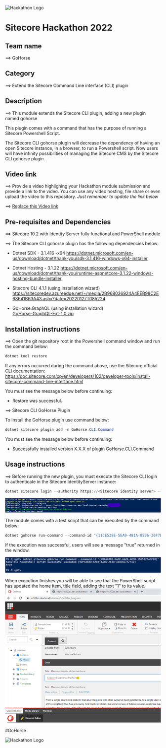 ![Hackathon Logo](docs/images/hackathon.png?raw=true "Hackathon Logo")
# Sitecore Hackathon 2022  

## Team name
⟹ GoHorse

## Category
⟹ Extend the Sitecore Command Line interface (CLI) plugin

## Description
⟹ This module extends the Sitecore CLI plugin, adding a new plugin named gohorse

 This plugin comes with a command that has the purpose of running a Sitecore Powershell Script.

 The Sitecore CLI gohorse plugin will decrease the dependency of having an open Sitecore instance, in a browser, to run a Powershell script. Now users will have infinity possibilities of managing the Sitecore CMS by the Sitecore CLI gohorse plugin.


## Video link
⟹ Provide a video highlighing your Hackathon module submission and provide a link to the video. You can use any video hosting, file share or even upload the video to this repository. _Just remember to update the link below_

⟹ [Replace this Video link](#video-link)



## Pre-requisites and Dependencies
⟹ Sitecore 10.2 with Identity Server fully functional and PowerShell module

⟹ The Sitecore CLI gohorse plugin has the following dependencies below:

* Dotnet SDK - 3.1.416 -x64
https://dotnet.microsoft.com/en-us/download/dotnet/thank-you/sdk-3.1.416-windows-x64-installer  

* Dotnet Hosting - 3.1.22 
https://dotnet.microsoft.com/en-us/download/dotnet/thank-you/runtime-aspnetcore-3.1.22-windows-hosting-bundle-installer

* Sitecore CLI 4.1.1 (using installation wizard)
https://sitecoredev.azureedge.net/~/media/2B968036924A4EEB98C2E68641B63A43.ashx?date=20220127T085224

* GoHorse.GraphQL (using installation wizard)   
[GoHorse-GraphQL-Ext-1.0.zip](/sc-packages/GoHorse-GraphQL-Ext-1.0.zip?raw=true)


## Installation instructions
⟹ Open the git repository root in the Powershell command window and run the command below:

```powershell
dotnet tool restore
```
If any errors occurred during the command above, use the Sitecore official CLI documentation:  https://doc.sitecore.com/xp/en/developers/102/developer-tools/install-sitecore-command-line-interface.html

You must see the message below before continuing:

* Restore was successful.

⟹ Sitecore CLI GoHorse Plugin

To Install the GoHorse plugin use command below:

```powershell
dotnet sitecore plugin add -n GoHorse.CLI.Command
```

You must see the message below before continuing:

* Successfully installed version X.X.X of plugin GoHorse.CLI.Command


## Usage instructions
⟹ Before running the new plugin, you must execute the Sitecore CLI login to authenticate in the Sitecore IdentityServer instance:

```powershell
dotnet sitecore login --authority https://<Sitecore identity server> --cm http://<Sitecore instance> --allow-write true
```

![Sitecore CLI login](docs/images/sitecore-cli-login.png?raw=true "Sitecore CLI login")

The module comes with a test script that can be executed by the command below:

```powershell
dotnet gohorse run-command --command-id "{11CE538E-5EA9-481A-8506-30F7DB03F308}"
```

If the execution was successful, users will see a message "true" returned in the window.

![Sitecore gohorse execution](docs/images/sitecore-gohorse-execution.png?raw=true "Sitecore gohorse execution")

When execution finishes you will be able to see that the PowerShell script has updated the home item, title field, adding the text "1" to its value.
![Sitecore Home Updated](docs/images/Sitecore-Home-updated.png?raw=true "Sitecore Home Updated")

#GoHorse


![Hackathon Logo](docs/images/hackathon.png?raw=true "Hackathon Logo")
